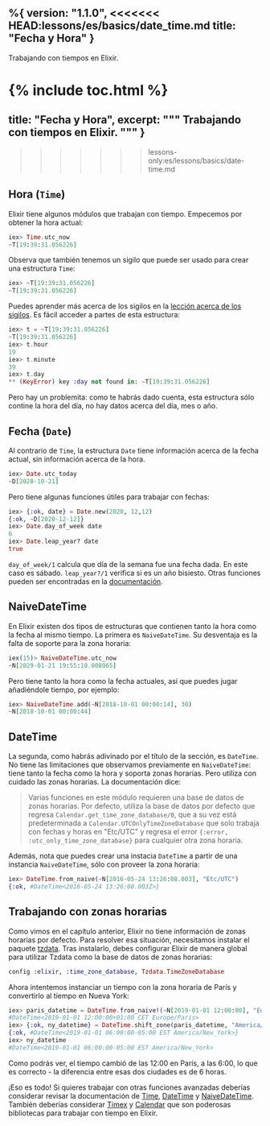 %{
  version: "1.1.0",
<<<<<<< HEAD:lessons/es/basics/date_time.md
  title: "Fecha y Hora"
}
---

Trabajando con tiempos en Elixir.

{% include toc.html %}
=======
  title: "Fecha y Hora",
  excerpt: """
  Trabajando con tiempos en Elixir.
  """
}
---
>>>>>>> lessons-only:es/lessons/basics/date-time.md

## Hora (`Time`)

Elixir tiene algunos módulos que trabajan con tiempo.
Empecemos por obtener la hora actual:

```elixir
iex> Time.utc_now
~T[19:39:31.056226]
```

Observa que también tenemos un sigilo que puede ser usado para crear una estructura `Time`:

```elixir
iex> ~T[19:39:31.056226]
~T[19:39:31.056226]
```

Puedes aprender más acerca de los sigilos en la [lección acerca de los sigilos](../sigils/).
Es fácil acceder a partes de esta estructura:

```elixir
iex> t = ~T[19:39:31.056226]
~T[19:39:31.056226]
iex> t.hour
19
iex> t.minute
39
iex> t.day
** (KeyError) key :day not found in: ~T[19:39:31.056226]
```

Pero hay un problemita: como te habrás dado cuenta, esta estructura sólo contine la hora del día, no hay datos acerca del día, mes o año.

## Fecha (`Date`)

Al contrario de `Time`, la estructura `Date` tiene información acerca de la fecha actual, sin información acerca de la hora.

```elixir
iex> Date.utc_today
~D[2028-10-21]
```

Pero tiene algunas funciones útiles para trabajar con fechas:

```elixir
iex> {:ok, date} = Date.new(2020, 12,12)
{:ok, ~D[2020-12-12]}
iex> Date.day_of_week date
6
iex> Date.leap_year? date
true
```

`day_of_week/1` calcula que día de la semana fue una fecha dada. En este caso es sábado.
`leap_year?/1` verifica si es un año bisiesto.
Otras funciones pueden ser encontradas en la [documentación](https://hexdocs.pm/elixir/Date.html).

## NaiveDateTime

En Elixir existen dos tipos de estructuras que contienen tanto la hora como la fecha al mismo tiempo.
La primera es `NaiveDateTime`.
Su desventaja es la falta de soporte para la zona horaria: 

```elixir
iex(15)> NaiveDateTime.utc_now
~N[2029-01-21 19:55:10.008965]
```

Pero tiene tanto la hora como la fecha actuales, así que puedes jugar añadiéndole tiempo, por ejemplo:

```elixir
iex> NaiveDateTime.add(~N[2018-10-01 00:00:14], 30)
~N[2018-10-01 00:00:44]
```

## DateTime

La segunda, como habrás adivinado por el título de la sección, es `DateTime`.
No tiene las limitaciones que observamos previamente en `NaiveDateTime`: tiene tanto la fecha como la hora y soporta zonas horarias.
Pero utiliza con cuidado las zonas horarias. La documentación dice:

> Varias funciones en este módulo requieren una base de datos de zonas horarias. Por defecto, utiliza la base de datos por defecto que regresa `Calendar.get_time_zone_database/0`, que a su vez está predeterminada a `Calendar.UTCOnlyTimeZoneDatabase` que solo trabaja con fechas y horas en "Etc/UTC" y regresa el error `{:error, :utc_only_time_zone_database}` para cualquier otra zona horaria.

Además, nota que puedes crear una instacia `DateTime` a partir de una instancia `NaiveDateTime`, sólo con proveer la zona horaria:

```elixir
iex> DateTime.from_naive(~N[2016-05-24 13:26:08.003], "Etc/UTC")
{:ok, #DateTime<2016-05-24 13:26:08.003Z>}
```

## Trabajando con zonas horarias

Como vimos en el capítulo anterior, Elixir no tiene información de zonas horarias por defecto.
Para resolver esa situación, necesitamos instalar el paquete [tzdata](https://github.com/lau/tzdata).
Tras instalarlo, debes configurar Elixir de manera global para utilizar Tzdata como la base de datos de zonas horarias:

```elixir
config :elixir, :time_zone_database, Tzdata.TimeZoneDatabase
```

Ahora intentemos instanciar un tiempo con la zona horaria de París y convertirlo al tiempo en Nueva York:

```elixir
iex> paris_datetime = DateTime.from_naive!(~N[2019-01-01 12:00:00], "Europe/Paris")
#DateTime<2019-01-01 12:00:00+01:00 CET Europe/Paris>
iex> {:ok, ny_datetime} = DateTime.shift_zone(paris_datetime, "America/New_York")
{:ok, #DateTime<2019-01-01 06:00:00-05:00 EST America/New_York>}
iex> ny_datetime
#DateTime<2019-01-01 06:00:00-05:00 EST America/New_York>
```

Como podrás ver, el tiempo cambió de las 12:00 en París, a las 6:00, lo que es correcto - la diferencia entre esas dos ciudades es de 6 horas.

¡Eso es todo! Si quieres trabajar con otras funciones avanzadas deberías considerar revisar la documentación de [Time](https://hexdocs.pm/elixir/Time.html), [DateTime](https://hexdocs.pm/elixir/DateTime.html) y [NaiveDateTime](https://hexdocs.pm/elixir/NaiveDateTime.html).
También deberías considerar [Timex](https://github.com/bitwalker/timex) y [Calendar](https://github.com/lau/calendar) que son poderosas bibliotecas para trabajar con tiempo en Elixir.
